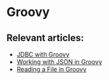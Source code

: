 # Groovy

## Relevant articles:

- [JDBC with Groovy](http://www.baeldung.com/jdbc-groovy)
- [Working with JSON in Groovy](http://www.baeldung.com/groovy-json)
- [Reading a File in Groovy](https://www.baeldung.com/groovy-file-read)
